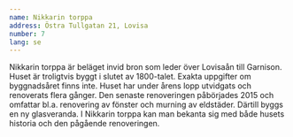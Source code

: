 ```yaml
---
name: Nikkarin torppa
address: Östra Tullgatan 21, Lovisa
number: 7
lang: se
---
```

Nikkarin torppa är beläget invid bron som leder över Lovisaån till Garnison. Huset är troligtvis byggt i slutet av 1800-talet. Exakta uppgifter om byggnadsåret finns inte. Huset har under årens lopp utvidgats och renoverats flera gånger. Den senaste renoveringen påbörjades 2015 och omfattar bl.a. renovering av fönster och murning av eldstäder. Därtill byggs en ny glasveranda. I Nikkarin torppa kan man bekanta sig med både husets historia och den pågående renoveringen.
